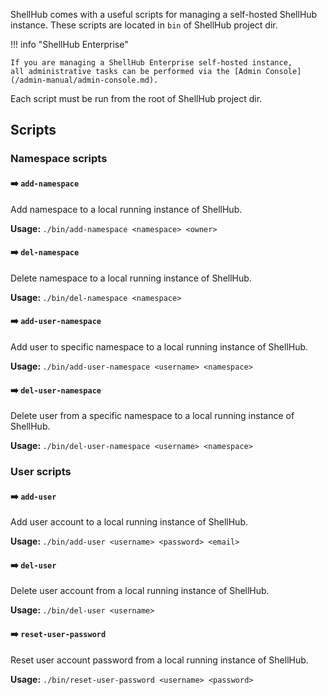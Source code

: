 ShellHub comes with a useful scripts for managing a self-hosted ShellHub instance.
These scripts are located in `bin` of ShellHub project dir.

!!! info "ShellHub Enterprise"

	If you are managing a ShellHub Enterprise self-hosted instance,
	all administrative tasks can be performed via the [Admin Console](/admin-manual/admin-console.md).

Each script must be run from the root of ShellHub project dir.

## Scripts

### Namespace scripts

#### :arrow_right: `add-namespace`

Add namespace to a local running instance of ShellHub.

<strong> Usage: </strong>`./bin/add-namespace <namespace> <owner>`

#### :arrow_right: `del-namespace`

Delete namespace to a local running instance of ShellHub.

<strong> Usage: </strong>`./bin/del-namespace <namespace>`

#### :arrow_right: `add-user-namespace`

Add user to specific namespace to a local running instance of ShellHub.

<strong> Usage: </strong>`./bin/add-user-namespace <username> <namespace>`

#### :arrow_right: `del-user-namespace`

Delete user from a specific namespace to a local running instance of ShellHub.

<strong> Usage: </strong>`./bin/del-user-namespace <username> <namespace>`

### User scripts

#### :arrow_right: `add-user`

Add user account to a local running instance of ShellHub.

<strong> Usage: </strong>`./bin/add-user <username> <password> <email>`

#### :arrow_right: `del-user`

Delete user account from a local running instance of ShellHub.

<strong> Usage: </strong>`./bin/del-user <username>`

#### :arrow_right: `reset-user-password`

Reset user account password from a local running instance of ShellHub.

<strong>Usage:</strong> `./bin/reset-user-password <username> <password>`
